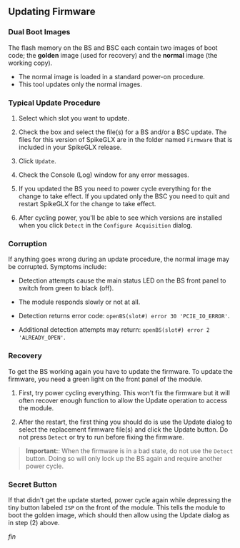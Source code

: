 ## Updating Firmware

### Dual Boot Images

The flash memory on the BS and BSC each contain two images of boot code;
the **golden** image (used for recovery) and the **normal** image (the
working copy).

* The normal image is loaded in a standard power-on procedure.
* This tool updates only the normal images.

### Typical Update Procedure

1. Select which slot you want to update.

2. Check the box and select the file(s) for a BS and/or a BSC update. The
files for this version of SpikeGLX are in the folder named `Firmware` that
is included in your SpikeGLX release.

3. Click `Update`.

4. Check the Console (Log) window for any error messages.

5. If you updated the BS you need to power cycle everything for the
change to take effect. If you updated only the BSC you need to quit
and restart SpikeGLX for the change to take effect.

6. After cycling power, you'll be able to see which versions are installed
when you click `Detect` in the `Configure Acquisition` dialog.

### Corruption

If anything goes wrong during an update procedure, the normal image may
be corrupted. Symptoms include:

* Detection attempts cause the main status LED on the BS front panel to
switch from green to black (off).

* The module responds slowly or not at all.

* Detection returns error code: `openBS(slot#) error 30 'PCIE_IO_ERROR'`.

* Additional detection attempts may return:
`openBS(slot#) error 2 'ALREADY_OPEN'`.

### Recovery

To get the BS working again you have to update the firmware. To update the
firmware, you need a green light on the front panel of the module.

1. First, try power cycling everything. This won't fix the firmware but it
will often recover enough function to allow the Update operation to access
the module.

2. After the restart, the first thing you should do is use the Update
dialog to select the replacement firmware file(s) and click the Update
button. Do not press `Detect` or try to run before fixing the firmware.

>**Important:**: When the firmware is in a bad state, do not use the
`Detect` button. Doing so will only lock up the BS again and require
another power cycle.

### Secret Button

If that didn't get the update started, power cycle again while depressing
the tiny button labeled `ISP` on the front of the module. This tells the
module to boot the golden image, which should then allow using the Update
dialog as in step (2) above.


_fin_

